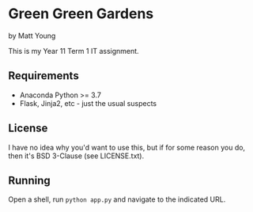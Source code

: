 # Green Green Gardens
by Matt Young

This is my Year 11 Term 1 IT assignment.

## Requirements
- Anaconda Python >= 3.7
- Flask, Jinja2, etc - just the usual suspects

## License
I have no idea why you'd want to use this, but if for some reason you do, then it's BSD 3-Clause (see LICENSE.txt).

## Running
Open a shell, run `python app.py` and navigate to the indicated URL.

